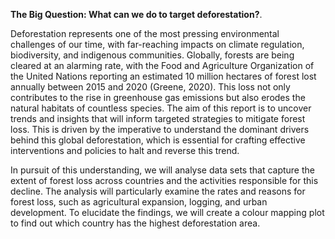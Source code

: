 **The Big Question: What can we do to target deforestation?**.

Deforestation represents one of the most pressing environmental challenges of our time, with far-reaching impacts on climate regulation, biodiversity, and indigenous communities. Globally, forests are being cleared at an alarming rate, with the Food and Agriculture Organization of the United Nations reporting an estimated 10 million hectares of forest lost annually between 2015 and 2020 (Greene, 2020). This loss not only contributes to the rise in greenhouse gas emissions but also erodes the natural habitats of countless species. The aim of this report is to uncover trends and insights that will inform targeted strategies to mitigate forest loss. This is driven by the imperative to understand the dominant drivers behind this global deforestation, which is essential for crafting effective interventions and policies to halt and reverse this trend.

In pursuit of this understanding, we will analyse data sets that capture the extent of forest loss across countries and the activities responsible for this decline. The analysis will particularly examine the rates and reasons for forest loss, such as agricultural expansion, logging, and urban development. To elucidate the findings, we will create a colour mapping plot to find out which country has the highest deforestation area. 
